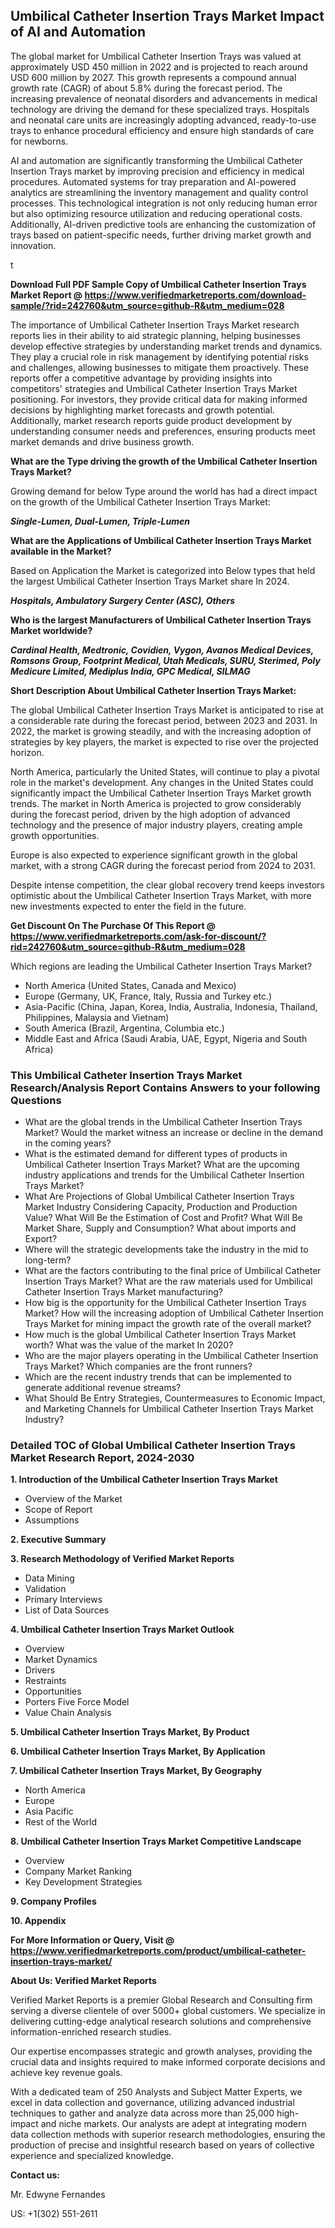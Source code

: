 <h2>Umbilical Catheter Insertion Trays Market Impact of AI and Automation</h2><p>The global market for Umbilical Catheter Insertion Trays was valued at approximately USD 450 million in 2022 and is projected to reach around USD 600 million by 2027. This growth represents a compound annual growth rate (CAGR) of about 5.8% during the forecast period. The increasing prevalence of neonatal disorders and advancements in medical technology are driving the demand for these specialized trays. Hospitals and neonatal care units are increasingly adopting advanced, ready-to-use trays to enhance procedural efficiency and ensure high standards of care for newborns.</p><p>AI and automation are significantly transforming the Umbilical Catheter Insertion Trays market by improving precision and efficiency in medical procedures. Automated systems for tray preparation and AI-powered analytics are streamlining the inventory management and quality control processes. This technological integration is not only reducing human error but also optimizing resource utilization and reducing operational costs. Additionally, AI-driven predictive tools are enhancing the customization of trays based on patient-specific needs, further driving market growth and innovation.</p>t</p><p id="" class=""><strong>Download Full PDF Sample Copy of Umbilical Catheter Insertion Trays Market Report @ <a href="https://www.verifiedmarketreports.com/download-sample/?rid=242760&utm_source=github-R&utm_medium=028" target="_blank">https://www.verifiedmarketreports.com/download-sample/?rid=242760&utm_source=github-R&utm_medium=028</a></strong></p><p>The importance of&nbsp;Umbilical Catheter Insertion Trays Market research reports lies in their ability to aid strategic planning, helping businesses develop effective strategies by understanding market trends and dynamics. They play a crucial role in risk management by identifying potential risks and challenges, allowing businesses to mitigate them proactively. These reports offer a competitive advantage by providing insights into competitors' strategies and Umbilical Catheter Insertion Trays Market positioning. For investors, they provide critical data for making informed decisions by highlighting market forecasts and growth potential. Additionally, market research reports guide product development by understanding consumer needs and preferences, ensuring products meet market demands and drive business growth.</p><p><strong>What are the&nbsp;Type driving the growth of the Umbilical Catheter Insertion Trays Market?</strong></p><p id="" class="">Growing demand for below Type around the world has had a direct impact on the growth of the Umbilical Catheter Insertion Trays Market:</p><em><strong>Single-Lumen, Dual-Lumen, Triple-Lumen</strong></em></p><strong>What are the&nbsp;Applications&nbsp;of Umbilical Catheter Insertion Trays Market available in the Market?</strong></p><p id="" class="">Based on Application the Market is categorized into Below types that held the largest Umbilical Catheter Insertion Trays Market share In 2024.</p><em><strong>Hospitals, Ambulatory Surgery Center (ASC), Others</strong></em></p><strong>Who is the largest Manufacturers of Umbilical Catheter Insertion Trays Market worldwide?</strong></p><p><em><strong>Cardinal Health, Medtronic, Covidien, Vygon, Avanos Medical Devices, Romsons Group, Footprint Medical, Utah Medicals, SURU, Sterimed, Poly Medicure Limited, Mediplus India, GPC Medical, SILMAG</strong></em></p><p id="" class=""><strong>Short Description About Umbilical Catheter Insertion Trays Market:</strong></p><p>The global Umbilical Catheter Insertion Trays Market is anticipated to rise at a considerable rate during the forecast period, between 2023 and 2031. In 2022, the market is growing steadily, and with the increasing adoption of strategies by key players, the market is expected to rise over the projected horizon.</p><p>North America, particularly the United States, will continue to play a pivotal role in the market's development. Any changes in the United States could significantly impact the Umbilical Catheter Insertion Trays Market growth trends. The market in North America is projected to grow considerably during the forecast period, driven by the high adoption of advanced technology and the presence of major industry players, creating ample growth opportunities.</p><p>Europe is also expected to experience significant growth in the global market, with a strong CAGR during the forecast period from 2024 to 2031.</p><p>Despite intense competition, the clear global recovery trend keeps investors optimistic about the Umbilical Catheter Insertion Trays Market, with more new investments expected to enter the field in the future.</p><p id="" class=""><strong>Get Discount On The Purchase Of This Report @ <a href="https://www.verifiedmarketreports.com/ask-for-discount/?rid=242760&utm_source=github-R&utm_medium=028" target="_blank">https://www.verifiedmarketreports.com/ask-for-discount/?rid=242760&utm_source=github-R&utm_medium=028</a></strong></p>Which regions are leading the Umbilical Catheter Insertion Trays Market?</p><ul><li>North America (United States, Canada and Mexico)</li><li>Europe (Germany, UK, France, Italy, Russia and Turkey etc.)</li><li>Asia-Pacific (China, Japan, Korea, India, Australia, Indonesia, Thailand, Philippines, Malaysia and Vietnam)</li><li>South America (Brazil, Argentina, Columbia etc.)</li><li>Middle East and Africa (Saudi Arabia, UAE, Egypt, Nigeria and South Africa)</li></ul><h3 id="" class="">This Umbilical Catheter Insertion Trays Market Research/Analysis Report Contains Answers to your following Questions</h3><ul><li>What are the global trends in the Umbilical Catheter Insertion Trays Market? Would the market witness an increase or decline in the demand in the coming years?</li><li>What is the estimated demand for different types of products in Umbilical Catheter Insertion Trays Market? What are the upcoming industry applications and trends for the Umbilical Catheter Insertion Trays Market?</li><li>What Are Projections of Global Umbilical Catheter Insertion Trays Market Industry Considering Capacity, Production and Production Value? What Will Be the Estimation of Cost and Profit? What Will Be Market Share, Supply and Consumption? What about imports and Export?</li><li>Where will the strategic developments take the industry in the mid to long-term?</li><li>What are the factors contributing to the final price of Umbilical Catheter Insertion Trays Market? What are the raw materials used for Umbilical Catheter Insertion Trays Market manufacturing?</li><li>How big is the opportunity for the Umbilical Catheter Insertion Trays Market? How will the increasing adoption of Umbilical Catheter Insertion Trays Market for mining impact the growth rate of the overall market?</li><li>How much is the global Umbilical Catheter Insertion Trays Market worth? What was the value of the market In 2020?</li><li>Who are the major players operating in the Umbilical Catheter Insertion Trays Market? Which companies are the front runners?</li><li>Which are the recent industry trends that can be implemented to generate additional revenue streams?</li><li>What Should Be Entry Strategies, Countermeasures to Economic Impact, and Marketing Channels for Umbilical Catheter Insertion Trays Market Industry?</li></ul><h3 id="" class="">Detailed TOC of Global Umbilical Catheter Insertion Trays Market Research Report, 2024-2030</h3><p id="" class=""><strong>1. Introduction of the Umbilical Catheter Insertion Trays Market</strong></p><ul><li>Overview of the Market</li><li>Scope of Report</li><li>Assumptions</li></ul><p id="" class=""><strong>2. Executive Summary</strong></p><p id="" class=""><strong>3. Research Methodology of Verified Market Reports</strong></p><ul><li>Data Mining</li><li>Validation</li><li>Primary Interviews</li><li>List of Data Sources</li></ul><p id="" class=""><strong>4. Umbilical Catheter Insertion Trays Market Outlook</strong></p><ul><li>Overview</li><li>Market Dynamics</li><li>Drivers</li><li>Restraints</li><li>Opportunities</li><li>Porters Five Force Model</li><li>Value Chain Analysis</li></ul><p id="" class=""><strong>5. Umbilical Catheter Insertion Trays Market, By Product</strong></p><p id="" class=""><strong>6. Umbilical Catheter Insertion Trays Market, By Application</strong></p><p id="" class=""><strong>7. Umbilical Catheter Insertion Trays Market, By Geography</strong></p><ul><li>North America</li><li>Europe</li><li>Asia Pacific</li><li>Rest of the World</li></ul><p id="" class=""><strong>8. Umbilical Catheter Insertion Trays Market Competitive Landscape</strong></p><ul><li>Overview</li><li>Company Market Ranking</li><li>Key Development Strategies</li></ul><p id="" class=""><strong>9. Company Profiles</strong></p><p id="" class=""><strong>10. Appendix</strong></p><p id="" class=""><strong>For More Information or Query, Visit @ <a href="https://www.verifiedmarketreports.com/product/umbilical-catheter-insertion-trays-market/" target="_blank">https://www.verifiedmarketreports.com/product/umbilical-catheter-insertion-trays-market/</a></strong></p><p id="" class=""><strong>About Us: Verified Market Reports</strong></p><p id="" class="">Verified Market Reports is a premier Global Research and Consulting firm serving a diverse clientele of over 5000+ global customers. We specialize in delivering cutting-edge analytical research solutions and comprehensive information-enriched research studies.</p><p id="" class="">Our expertise encompasses strategic and growth analyses, providing the crucial data and insights required to make informed corporate decisions and achieve key revenue goals.</p><p id="" class="">With a dedicated team of 250 Analysts and Subject Matter Experts, we excel in data collection and governance, utilizing advanced industrial techniques to gather and analyze data across more than 25,000 high-impact and niche markets. Our analysts are adept at integrating modern data collection methods with superior research methodologies, ensuring the production of precise and insightful research based on years of collective experience and specialized knowledge.</p><p id="" class=""><strong>Contact us:</strong></p><p id="" class="">Mr. Edwyne Fernandes</p><p id="" class="">US: +1(302) 551-2611</p>
